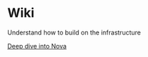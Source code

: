 <h1>Wiki</h1>
<p>Understand how to build on the infrastructure</p>

<a href="https://github.com/Nova-DevTeam/wiki/wiki">Deep dive into Nova</a>


